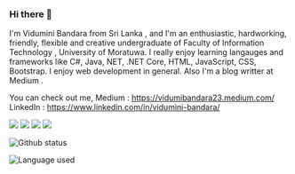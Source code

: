 ### Hi there 👋


I'm Vidumini Bandara from Sri Lanka , and I'm an enthusiastic, hardworking, friendly, flexible and creative undergraduate of Faculty of Information Technology , University of Moratuwa. I really enjoy learning langauges and frameworks like C#, Java, NET, .NET Core, HTML, JavaScript, CSS, Bootstrap. I enjoy web development in general. Also I'm a blog writter at Medium . 



You can check out me,
Medium : https://vidumibandara23.medium.com/ 
LinkedIn : https://www.linkedin.com/in/vidumini-bandara/



<img src="https://img.shields.io/badge/-JavaScript-F7DF1E?logo=JavaScript&logoColor=fff"> <img src="https://img.shields.io/badge/-HTML-e34f26?logo=html5&logoColor=fff"> <img src="https://img.shields.io/badge/-CSS-1572B6?logo=CSS3&logoColor=fff"> <img src="https://img.shields.io/badge/--512BD4?logo=.NET&logoColor=fff"> 

![Github status](https://github-readme-stats.vercel.app/api?username=Vidumini1998&count_private=true&show_icons=true&theme=radical)

![Language used](https://github-readme-stats.vercel.app/api/top-langs/?username=Vidumini1998&show_icons=true&theme=radical)
